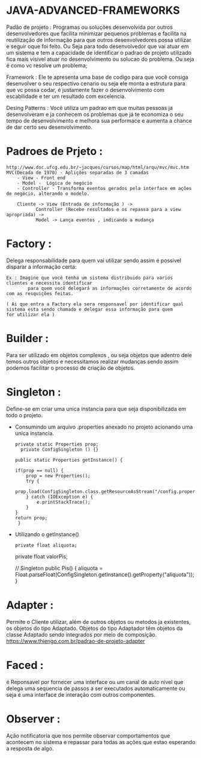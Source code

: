 # JAVA-ADVANCED-FRAMEWORKS

  Padão de projeto : Programas ou soluções desenvolvida por outros
  desenvolvedores que facilita minimizar pequenos problemas e facilita na reutilização de informação para
  que outros desenvolvedores possa utilizar e seguir oque foi feito. Ou Seja para todo
  desenvolvedor que vai atuar em um sistema e tem a capacidade de identificar o padrao de projeto utilizado
  fica mais visivel atuar no desenvolvimento ou solucao do problema. Ou seja é como vc resolve um problema;

  Framework : Ele te apresenta uma base de codigo para que você consiga desenvolver o seu respectivo cenario ou
  seja ele monta a estrutura para que vc possa codar, é justamente fazer o desenvolvimento com escabilidade e ter
  um resultado com excelencia.

  Desing Patterns : Você utiliza um padrao em que muitas pessoas ja desenvolveram e ja conhecem os problemas
  que já te economiza o seu tempo de desenvolvimento e melhora sua performace e aumenta a chance de
  dar certo seu desenvolvimento.

	
# Padroes de Prjeto :
	
	http://www.dsc.ufcg.edu.br/~jacques/cursos/map/html/arqu/mvc/mvc.htm
	MVC(Decada de 1970) - Aplições separadas de 3 camadas
		- View - Front end
		- Model -  Lógica de negócio
		- Controller - Transforma eventos gerados pela interface em ações de negócio, alterando o modelo.

		Cliente -> View (Entrada de informação ) ->  
			   Controller (Recebe resultados e os repassa para a view apropriada) -> 
			   Model -> Lança eventos , indicando a mudança


# Factory : 

  Delega responsabilidade para quem vai utilizar sendo assim é possivel disparar a informação certa:
		
    Ex : Imagine que você tenha um sistema distribuido para varios clientes e necessita identificar 
			para quem você delegará as informações corretamente de acordo com as resquições feitas. 
      
    ( Ai que entra a Factory ela sera responsavel por identificar qual sistema esta sendo chamado e delegar essa informação para quem       for utilizar ela )

	
# Builder : 

Para ser utilizado em objetos complexos , ou seja objetos que adentro dele temos outros objetos e necessitamos realizar mudanças sendo assim podemos facilitar o processo de criação de objetos.

# Singleton : 
  Define-se em criar uma unica instancia para que seja disponibilizada em todo o projeto.
  
  - Consumindo um arquivo .properties anexado no projeto acionando uma unica instancia.
  
        private static Properties prop;
	      private ConfigSingleton () {}
	
		public static Properties getInstance() {
				
		if(prop == null) {
			prop = new Properties();
			try {
				prop.load(ConfigSingleton.class.getResourceAsStream("/config.properties"));
			} catch (IOException e) {
				e.printStackTrace();
			}
		}
		return prop;
	     }
	
	
  - Utilizando o getInstance()
  
    	private float aliquota;
	private float valorPis;
	
	// Singleton 
	public Pis() {
		aliquota = Float.parseFloat(ConfigSingleton.getInstance().getProperty("aliquota"));
	}
	
# Adapter : 
  Permite o Cliente utilizar, além de outros objetos ou metodos ja existentes, os objetos do tipo Adaptado. 
		  Objetos do tipo Adaptador têm objetos da classe Adaptado sendo integrados por meio de composição.
	          https://www.thiengo.com.br/padrao-de-projeto-adapter
            
# Faced : 
  é Reponsavel por fornecer uma interface ou um canal de auto nivel que delega uma sequencia de passos a ser executados automaticamente   ou seja é uma interface de interação com outros componentes.

# Observer : 
  Ação notificatoria que nos permite observar comportamentos que acontecem no sistema e repassar para todas as ações que estao esperando  a resposta de algo.
	

	




